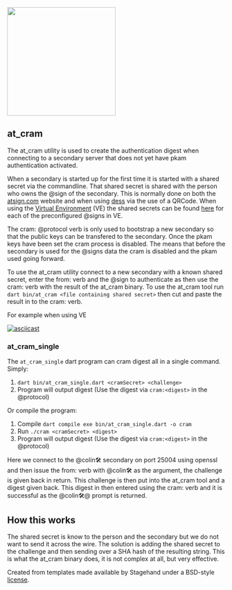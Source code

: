 <img width=250px src="https://atsign.dev/assets/img/@platform_logo_grey.svg?sanitize=true">

## at_cram

The at_cram utility is used to create the authentication digest when connecting
to a secondary server that does not yet have pkam authentication activated.

 When a secondary is started up for the first time it is started with a shared secret via the 
commandline. That shared secret is shared with the person who owns the @sign of the secondary. This
is normally done on both the [atsign.com](atsign.com) website and when using [dess](https://github.com/atsign-foundation/dess)
via the use of a QRCode.
 When using the [Virtual Environment](https://github.com/atsign-foundation/at_virtual_environment) (VE) the 
shared secrets can be found [here](https://github.com/atsign-foundation/at_tools/tree/trunk/at_cram/cramkeys)
for each of the preconfigured @signs in VE.

 The cram: @protocol verb is only used to bootstrap a new secondary so that the public keys can be transfered
to the secondary. Once the pkam keys have been set the cram process is disabled. The means that before the
secondary is used for the @signs data the cram is disabled and the pkam used going forward.

To use the at_cram utility connect to a new secondary with a known shared secret, enter the from: verb
and the @sign to authenticate as then use the cram: verb with the result of the at_cram binary.
 To use the at_cram tool run `dart bin/at_cram <file containing shared secret>` then cut and paste the 
result in to the cram:<digest> verb.

For example when using VE

[![asciicast](https://asciinema.org/a/4YBCRUt4duFs9u4fAEfmMhhAS.svg)](https://asciinema.org/a/4YBCRUt4duFs9u4fAEfmMhhAS)

### at_cram_single
The `at_cram_single` dart program can cram digest all in a single command. Simply:
1. `dart bin/at_cram_single.dart <cramSecret> <challenge>`
2. Program will output digest (Use the digest via `cram:<digest>` in the @protocol)

Or compile the program:
1. Compile `dart compile exe bin/at_cram_single.dart -o cram`
2. Run `./cram <cramSecret> <digest>`
3. Program will output digest (Use the digest via `cram:<digest>` in the @protocol)

Here we connect to the @colin🛠  secondary on port 25004 using openssl and then issue the from: verb with
@colin🛠 as the argument, the challenge is given back in return. This challenge is then put into the
at_cram tool and a digest given back. This digest in then entered using the cram: verb and it is successful 
as the @colin🛠@ prompt is returned.

## How this works
The shared secret is know to the person and the secondary but we do not want to send it across the wire.
The solution is adding the shared secret to the challenge and then sending over a SHA hash of the resulting 
string. This is what the at_cram binary does, it is not complex at all, but very effective.



Created from templates made available by Stagehand under a BSD-style
[license](https://github.com/dart-lang/stagehand/blob/master/LICENSE).
